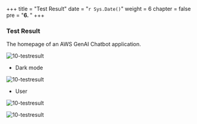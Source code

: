 +++
title = "Test Result"
date = "`r Sys.Date()`"
weight = 6
chapter = false
pre = "<b>6. </b>"
+++

### Test Result
The homepage of an AWS GenAI Chatbot application.

![10-testresult](/Deploying-a-Multi-Model-and-Multi-RAG-Powered-Chatbot-Using-AWS-CDK-on-AWS/images/10-testresult/001-10-testresult.png?width=90pc)

- Dark mode

![10-testresult](/Deploying-a-Multi-Model-and-Multi-RAG-Powered-Chatbot-Using-AWS-CDK-on-AWS/images/10-testresult/002-10-testresult.png?width=90pc)

- User

![10-testresult](/Deploying-a-Multi-Model-and-Multi-RAG-Powered-Chatbot-Using-AWS-CDK-on-AWS/images/10-testresult/003-10-testresult.png?width=90pc)

![10-testresult](/Deploying-a-Multi-Model-and-Multi-RAG-Powered-Chatbot-Using-AWS-CDK-on-AWS/images/10-testresult/004-10-testresult.png?width=90pc)
